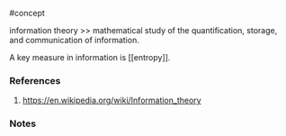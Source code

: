 #concept

information theory >> mathematical study of the quantification, storage, and communication of information.
<!--SR:!2024-09-25,3,250-->

A key measure in information is [[entropy]].
### References
1. https://en.wikipedia.org/wiki/Information_theory

### Notes




